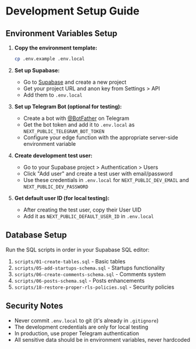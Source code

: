 # Development Setup Guide

## Environment Variables Setup

1. **Copy the environment template:**
   ```bash
   cp .env.example .env.local
   ```

2. **Set up Supabase:**
   - Go to [Supabase](https://supabase.com) and create a new project
   - Get your project URL and anon key from Settings > API
   - Add them to `.env.local`

3. **Set up Telegram Bot (optional for testing):**
   - Create a bot with [@BotFather](https://t.me/botfather) on Telegram
   - Get the bot token and add it to `.env.local` as `NEXT_PUBLIC_TELEGRAM_BOT_TOKEN`
   - Configure your edge function with the appropriate server-side environment variable

4. **Create development test user:**
   - Go to your Supabase project > Authentication > Users
   - Click "Add user" and create a test user with email/password
   - Use these credentials in `.env.local` for `NEXT_PUBLIC_DEV_EMAIL` and `NEXT_PUBLIC_DEV_PASSWORD`

5. **Get default user ID (for local testing):**
   - After creating the test user, copy their User UID
   - Add it as `NEXT_PUBLIC_DEFAULT_USER_ID` in `.env.local`

## Database Setup

Run the SQL scripts in order in your Supabase SQL editor:

1. `scripts/01-create-tables.sql` - Basic tables
2. `scripts/05-add-startups-schema.sql` - Startups functionality
3. `scripts/06-create-comments-schema.sql` - Comments system
4. `scripts/06-posts-schema.sql` - Posts enhancements
5. `scripts/18-restore-proper-rls-policies.sql` - Security policies

## Security Notes

- Never commit `.env.local` to git (it's already in `.gitignore`)
- The development credentials are only for local testing
- In production, use proper Telegram authentication
- All sensitive data should be in environment variables, never hardcoded
